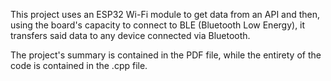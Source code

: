 This project uses an ESP32 Wi-Fi module to get data from an API and then, using the board's capacity to connect to BLE (Bluetooth Low Energy), it transfers said data to any device connected via Bluetooth.

The project's summary is contained in the PDF file, while the entirety of the code is contained in the .cpp file.
